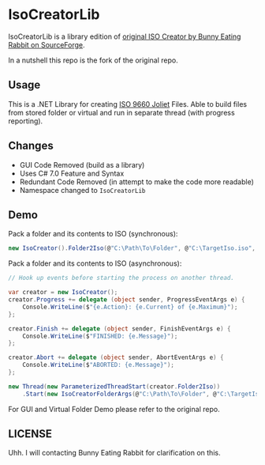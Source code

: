 # IsoCreatorLib

IsoCreatorLib is a library edition of [original ISO Creator by Bunny Eating Rabbit on SourceForge](https://sourceforge.net/projects/iso-creator-cs/).

In a nutshell this repo is the fork of the original repo.

## Usage

This is a .NET Library for creating [ISO 9660 Joliet](https://en.wikipedia.org/wiki/ISO_9660) Files. Able to build files from stored folder or virtual and run in separate thread (with progress reporting).

## Changes

+ GUI Code Removed (build as a library)
+ Uses C# 7.0 Feature and Syntax
+ Redundant Code Removed (in attempt to make the code more readable)
+ Namespace changed to `IsoCreatorLib`

## Demo

Pack a folder and its contents to ISO (synchronous):

```c#
new IsoCreator().Folder2Iso(@"C:\Path\To\Folder", @"C:\TargetIso.iso", "VOLUME_NAME");
```

Pack a folder and its contents to ISO (asynchronous):

```c#
// Hook up events before starting the process on another thread.

var creator = new IsoCreator();
creator.Progress += delegate (object sender, ProgressEventArgs e) {
    Console.WriteLine($"{e.Action}: {e.Current} of {e.Maximum}");
};

creator.Finish += delegate (object sender, FinishEventArgs e) {
    Console.WriteLine($"FINISHED: {e.Message}");
};

creator.Abort += delegate (object sender, AbortEventArgs e) {
    Console.WriteLine($"ABORTED: {e.Message}");
};

new Thread(new ParameterizedThreadStart(creator.Folder2Iso))
    .Start(new IsoCreatorFolderArgs(@"C:\Path\To\Folder", @"C:\TargetIso.iso", "VOLUME_NAME"));
```

For GUI and Virtual Folder Demo please refer to the original repo.

## LICENSE

Uhh. I will contacting Bunny Eating Rabbit for clarification on this.